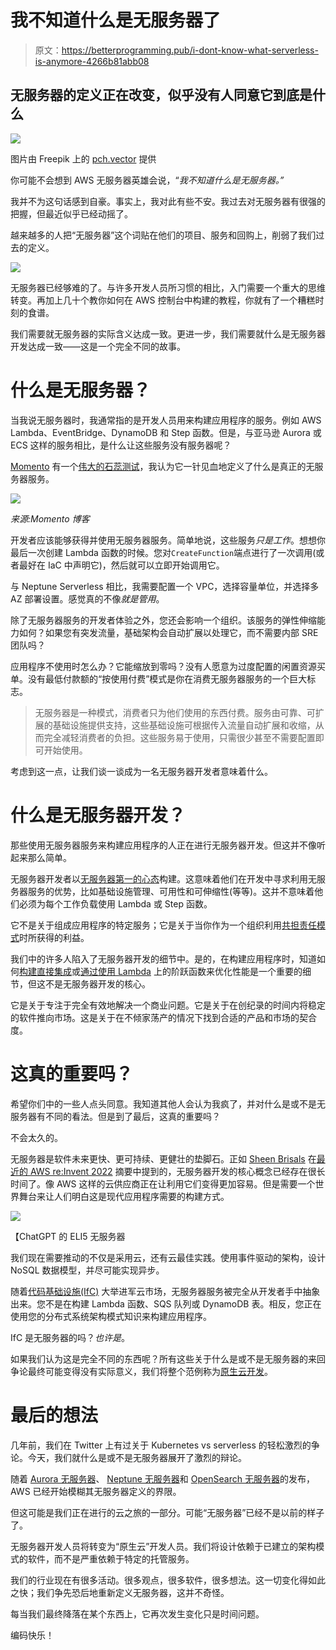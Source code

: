 # 我不知道什么是无服务器了

> 原文：<https://betterprogramming.pub/i-dont-know-what-serverless-is-anymore-4266b81abb08>

## 无服务器的定义正在改变，似乎没有人同意它到底是什么

![](img/5384c10c72587c8efa77d2146497a9cd.png)

图片由 Freepik 上的 [pch.vector](https://www.freepik.com/free-vector/tired-man-sitting-floor-with-paper-document-piles-around-flat-illustration_11235962.htm#query=frustrated&position=46&from_view=search&track=sph) 提供

你可能不会想到 AWS 无服务器英雄会说，“*我不知道什么是无服务器。”*

我并不为这句话感到自豪。事实上，我对此有些不安。我过去对无服务器有很强的把握，但最近似乎已经动摇了。

越来越多的人把“无服务器”这个词贴在他们的项目、服务和回购上，削弱了我们过去的定义。

![](img/6bea3c37f549aa18bfd8c2b1443b5b8a.png)

无服务器已经够难的了。与许多开发人员所习惯的相比，入门需要一个重大的思维转变。再加上几十个教你如何在 AWS 控制台中构建的教程，你就有了一个糟糕时刻的食谱。

我们需要就无服务器的实际含义达成一致。更进一步，我们需要就什么是无服务器开发达成一致——这是一个完全不同的故事。

# 什么是无服务器？

当我说无服务器时，我通常指的是开发人员用来构建应用程序的服务。例如 AWS Lambda、EventBridge、DynamoDB 和 Step 函数。但是，与亚马逊 Aurora 或 ECS 这样的服务相比，是什么让这些服务没有服务器呢？

[Momento](https://gomomento.com) 有一个[伟大的石蕊测试](https://www.gomomento.com/blog/fighting-off-fake-serverless-bandits-with-the-true-definition-of-serverless)，我认为它一针见血地定义了什么是真正的无服务器服务。

![](img/5089a8415e02ee88350ba05140f357c2.png)

*来源:Momento 博客*

开发者应该能够获得并使用无服务器服务。简单地说，这些服务*只是工作*。想想你最后一次创建 Lambda 函数的时候。您对`CreateFunction`端点进行了一次调用(或者最好在 IaC 中声明它)，然后就可以立即开始调用它。

与 Neptune Serverless 相比，我需要配置一个 VPC，选择容量单位，并选择多 AZ 部署设置。感觉真的不像*就是管用*。

除了无服务器服务的开发者体验之外，您还会影响一个组织。该服务的弹性伸缩能力如何？如果您有突发流量，基础架构会自动扩展以处理它，而不需要内部 SRE 团队吗？

应用程序不使用时怎么办？它能缩放到零吗？没有人愿意为过度配置的闲置资源买单。没有最低付款额的“按使用付费”模式是你在消费无服务器服务的一个巨大标志。

> 无服务器是一种模式，消费者只为他们使用的东西付费。服务由可靠、可扩展的基础设施提供支持，这些基础设施可根据传入流量自动扩展和收缩，从而完全减轻消费者的负担。这些服务易于使用，只需很少甚至不需要配置即可开始使用。

考虑到这一点，让我们谈一谈成为一名无服务器开发者意味着什么。

# 什么是无服务器开发？

那些使用无服务器服务来构建应用程序的人正在进行无服务器开发。但这并不像听起来那么简单。

无服务器开发者以[无服务器第一的心态](https://aws.amazon.com/resources/analyst-reports/451-serverless-first-enterprises-on-aws/)构建。这意味着他们在开发中寻求利用无服务器服务的优势，比如基础设施管理、可用性和可伸缩性(等等)。这并不意味着他们必须为每个工作负载使用 Lambda 或 Step 函数。

它不是关于组成应用程序的特定服务；它是关于当你作为一个组织利用[共担责任模式](https://docs.aws.amazon.com/whitepapers/latest/security-overview-aws-lambda/the-shared-responsibility-model.html)时所获得的利益。

我们中的许多人陷入了无服务器开发的细节中。是的，在构建应用程序时，知道如何[构建直接集成](/why-serverless-direct-integrations-arent-as-scary-as-they-sound-7358102e967)或[通过使用 Lambda](/lambda-vs-step-functions-the-battle-of-cost-and-performance-5f008045e2ab) 上的阶跃函数来优化性能是一个重要的细节，但这不是无服务器开发的核心。

它是关于专注于完全有效地解决一个商业问题。它是关于在创纪录的时间内将稳定的软件推向市场。这是关于在不倾家荡产的情况下找到合适的产品和市场的契合度。

# 这真的重要吗？

希望你们中的一些人点头同意。我知道其他人会认为我疯了，并对什么是或不是无服务器有不同的看法。但是到了最后，这真的重要吗？

不会太久的。

无服务器是软件未来更快、更可持续、更健壮的垫脚石。正如 [Sheen Brisals](https://twitter.com/sheenbrisals) 在[最近的 AWS re:Invent 2022](https://sbrisals.medium.com/aws-re-invent-2022-my-seasonal-highlights-e70d8efd219d) 摘要中提到的，无服务器开发的核心概念已经存在很长时间了。像 AWS 这样的云供应商正在让利用它们变得更加容易。但是需要一个世界舞台来让人们明白这是现代应用程序需要的构建方式。

![](img/43b73b1408fe896c5d50ddf367ca63f5.png)

【ChatGPT 的 ELI5 无服务器

我们现在需要推动的不仅是采用云，还有云最佳实践。使用事件驱动的架构，设计 NoSQL 数据模型，并尽可能实现异步。

随着[代码基础设施(IfC)](/the-current-state-of-infrastructure-from-code-cbd3469ecdc5) 大举进军云市场，无服务器服务被完全从开发者手中抽象出来。您不是在构建 Lambda 函数、SQS 队列或 DynamoDB 表。相反，您正在使用您的分布式系统架构模式知识来构建应用程序。

IfC 是无服务器的吗？*也许是*。

如果我们认为这是完全不同的东西呢？所有这些关于什么是或不是无服务器的来回争论最终可能变得没有实际意义，我们将整个范例称为[原生云开发](https://www.jeremydaly.com/cloud-native-versus-native-cloud-apps/)。

# 最后的想法

几年前，我们在 Twitter 上有过关于 Kubernetes vs serverless 的轻松激烈的争论。今天，我们就什么是或不是无服务器展开了激烈的辩论。

随着 [Aurora 无服务器](https://aws.amazon.com/rds/aurora/serverless/)、 [Neptune 无服务器](https://aws.amazon.com/neptune/serverless/)和 [OpenSearch 无服务器](https://aws.amazon.com/opensearch-service/features/serverless/)的发布，AWS 已经开始模糊其无服务器定义的界限。

但这可能是我们正在进行的云之旅的一部分。可能“无服务器”已经不是以前的样子了。

无服务器开发人员将转变为“原生云”开发人员。我们将设计依赖于已建立的架构模式的软件，而不是严重依赖于特定的托管服务。

我们的行业现在有很多活动。很多观点，很多软件，很多想法。这一切变化得如此之快；我们争先恐后地重新定义无服务器，这并不奇怪。

每当我们最终降落在某个东西上，它再次发生变化只是时间问题。

编码快乐！